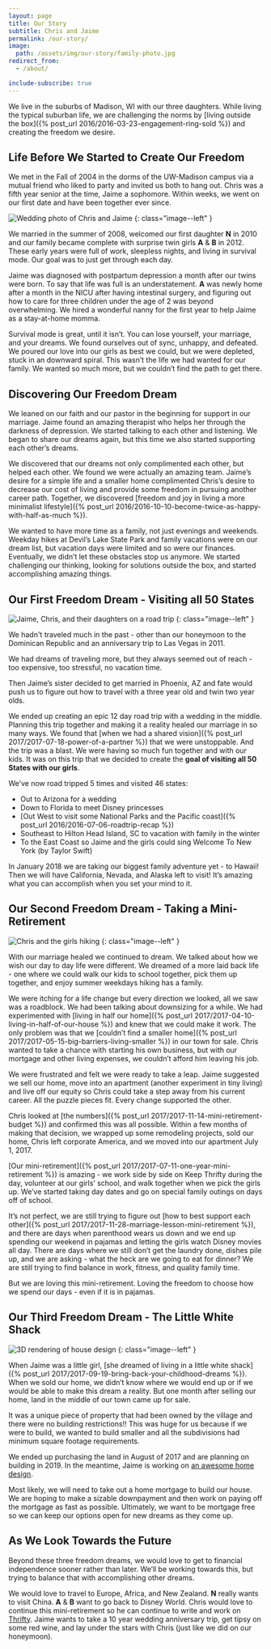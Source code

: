 ```yaml
---
layout: page
title: Our Story
subtitle: Chris and Jaime
permalink: /our-story/
image:
  path: /assets/img/our-story/family-photo.jpg
redirect_from:
  - /about/

include-subscribe: true
---
```


We live in the suburbs of Madison, WI with our three daughters. While living the typical suburban life, we are challenging the norms by [living outside the box]({% post_url 2016/2016-03-23-engagement-ring-sold %}) and creating the freedom we desire.

## Life Before We Started to Create Our Freedom

We met in the Fall of 2004 in the dorms of the UW-Madison campus via a mutual friend who liked to party and invited us both to hang out. Chris was a fifth year senior at the time, Jaime a sophomore. Within weeks, we went on our first date and have been together ever since.

![Wedding photo of Chris and Jaime](/assets/img/our-story/wedding.jpg)
{: class="image--left" }

We married in the summer of 2008, welcomed our first daughter __N__ in 2010 and our family became complete with surprise twin girls __A__ & __B__ in 2012. These early years were full of work, sleepless nights, and living in survival mode. Our goal was to just get through each day.

Jaime was diagnosed with postpartum depression a month after our twins were born. To say that life was full is an understatement. __A__ was newly home after a month in the NICU after having intestinal surgery, and figuring out how to care for three children under the age of 2 was beyond overwhelming. We hired a wonderful nanny for the first year to help Jaime as a stay-at-home momma.

Survival mode is great, until it isn’t. You can lose yourself, your marriage, and your dreams. We found ourselves out of sync, unhappy, and defeated. We poured our love into our girls as best we could, but we were depleted, stuck in an downward spiral. This wasn’t the life we had wanted for our family. We wanted so much more, but we couldn’t find the path to get there.

## Discovering Our Freedom Dream

We leaned on our faith and our pastor in the beginning for support in our marriage. Jaime found an amazing therapist who helps her through the darkness of depression. We started talking to each other and listening. We began to share our dreams again, but this time we also started supporting each other’s dreams.

We discovered that our dreams not only complimented each other, but helped each other. We found we were actually an amazing team. Jaime’s desire for a simple life and a smaller home complimented Chris’s desire to decrease our cost of living and provide some freedom in pursuing another career path. Together, we discovered [freedom and joy in living a more minimalist lifestyle]({% post_url 2016/2016-10-10-become-twice-as-happy-with-half-as-much %}).

We wanted to have more time as a family, not just evenings and weekends. Weekday hikes at Devil’s Lake State Park and family vacations were on our dream list, but vacation days were limited and so were our finances. Eventually, we didn’t let these obstacles stop us anymore. We started challenging our thinking, looking for solutions outside the box, and started accomplishing amazing things.

## Our First Freedom Dream - Visiting all 50 States

![Jaime, Chris, and their daughters on a road trip](/assets/img/our-story/road-trip.jpg)
{: class="image--left" }

We hadn't traveled much in the past - other than our honeymoon to the Dominican Republic and an anniversary trip to Las Vegas in 2011.

We had dreams of traveling more, but they always seemed out of reach - too expensive, too stressful, no vacation time.

Then Jaime’s sister decided to get married in Phoenix, AZ and fate would push us to figure out how to travel with a three year old and twin two year olds.

We ended up creating an epic 12 day road trip with a wedding in the middle. Planning this trip together and making it a reality healed our marriage in so many ways. We found that [when we had a shared vision]({% post_url 2017/2017-07-18-power-of-a-partner %}) that we were unstoppable. And the trip was a blast. We were having so much fun together and with our kids. It was on this trip that we decided to create the __goal of visiting all 50 States with our girls__.

We’ve now road tripped 5 times and visited 46 states:

- Out to Arizona for a wedding
- Down to Florida to meet Disney princesses
- [Out West to visit some National Parks and the Pacific coast]({% post_url 2016/2016-07-06-roadtrip-recap %})
- Southeast to Hilton Head Island, SC to vacation with family in the winter
- To the East Coast so Jaime and the girls could sing Welcome To New York (by Taylor Swift)

In January 2018 we are taking our biggest family adventure yet - to Hawaii! Then we will have California, Nevada, and Alaska left to visit! It’s amazing what you can accomplish when you set your mind to it.

## Our Second Freedom Dream - Taking a Mini-Retirement

![Chris and the girls hiking](/assets/img/our-story/hiking.jpg)
{: class="image--left" }

With our marriage healed we continued to dream. We talked about how we wish our day to day life were different. We dreamed of a more laid back life - one where we could walk our kids to school together, pick them up together, and enjoy summer weekdays hiking has a family.

We were itching for a life change but every direction we looked, all we saw was a roadblock. We had been talking about downsizing for a while. We had experimented with [living in half our home]({% post_url 2017/2017-04-10-living-in-half-of-our-house %}) and knew that we could make it work. The only problem was that we [couldn’t find a smaller home]({% post_url 2017/2017-05-15-big-barriers-living-smaller %}) in our town for sale. Chris wanted to take a chance with starting his own business, but with our mortgage and other living expenses, we couldn’t afford him leaving his job.

We were frustrated and felt we were ready to take a leap. Jaime suggested we sell our home, move into an apartment (another experiment in tiny living) and live off our equity so Chris could take a step away from his current career. All the puzzle pieces fit. Every change supported the other.

Chris looked at [the numbers]({% post_url 2017/2017-11-14-mini-retirement-budget %}) and confirmed this was all possible. Within a few months of making that decision, we wrapped up some remodeling projects, sold our home, Chris left corporate America, and we moved into our apartment July 1, 2017.

[Our mini-retirement]({% post_url 2017/2017-07-11-one-year-mini-retirement %}) is amazing - we work side by side on Keep Thrifty during the day, volunteer at our girls’ school, and walk together when we pick the girls up. We’ve started taking day dates and go on special family outings on days off of school.

It’s not perfect, we are still trying to figure out [how to best support each other]({% post_url 2017/2017-11-28-marriage-lesson-mini-retirement %}), and there are days when parenthood wears us down and we end up spending our weekend in pajamas and letting the girls watch Disney movies all day. There are days where we still don’t get the laundry done, dishes pile up, and we are asking - what the heck are we going to eat for dinner? We are still trying to find balance in work, fitness, and quality family time.

But we are loving this mini-retirement. Loving the freedom to choose how we spend our days - even if it is in pajamas.

## Our Third Freedom Dream - The Little White Shack

![3D rendering of house design](/assets/img/our-story/little-white-shack.png)
{: class="image--left" }

When Jaime was a little girl, [she dreamed of living in a little white shack]({% post_url 2017/2017-09-19-bring-back-your-childhood-dreams %}). When we sold our home, we didn’t know where we would end up or if we would be able to make this dream a reality. But one month after selling our home, land in the middle of our town came up for sale.

It was a unique piece of property that had been owned by the village and there were no building restrictions!! This was huge for us because if we were to build, we wanted to build smaller and all the subdivisions had minimum square footage requirements.

We ended up purchasing the land in August of 2017 and are planning on building in 2019. In the meantime, Jaime is working on [an awesome home design](http://www.jaimedeclutters.com/blog/2017/10/31/our-little-white-shack-design/).

Most likely, we will need to take out a home mortgage to build our house. We are hoping to make a sizable downpayment and then work on paying off the mortgage as fast as possible. Ultimately, we want to be mortgage free so we can keep our options open for new dreams as they come up.

## As We Look Towards the Future

Beyond these three freedom dreams, we would love to get to financial independence sooner rather than later. We’ll be working towards this, but trying to balance that with accomplishing other dreams.

We would love to travel to Europe, Africa, and New Zealand. __N__ really wants to visit China. __A__ & __B__ want to go back to Disney World. Chris would love to continue this mini-retirement so he can continue to write and work on [Thrifty](https://thrifty.keepthrifty.com). Jaime wants to take a 10 year wedding anniversary trip, get tipsy on some red wine, and lay under the stars with Chris (just like we did on our honeymoon).
